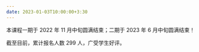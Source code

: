 ```yaml
---
date: 2023-01-03T10:00:00+3:30
---
```


本课程一期于 2022 年 11 月中旬圆满结束；二期于 2023 年 6 月中旬圆满结束！

截至目前，累计报名人数 299 人，广受学生好评。
